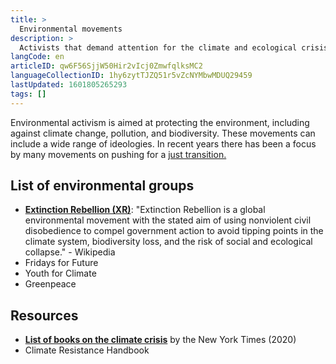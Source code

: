 ```yaml
---
title: >
  Environmental movements
description: >
  Activists that demand attention for the climate and ecological crisis
langCode: en
articleID: qw6F56SjjW50Hir2vIcj0ZmwfqlksMC2
languageCollectionID: 1hy6zytTJZQ51r5vZcNYMbwMDUQ29459
lastUpdated: 1601805265293
tags: []
---
```


Environmental activism is aimed at protecting the environment, including against climate change, pollution, and biodiversity. These movements can include a wide range of ideologies. In recent years there has been a focus by many movements on pushing for a [just transition.](/just-transition)

## List of environmental groups

-   [**Extinction Rebellion (XR)**](/extinction-rebellion): "Extinction Rebellion is a global environmental movement with the stated aim of using nonviolent civil disobedience to compel government action to avoid tipping points in the climate system, biodiversity loss, and the risk of social and ecological collapse." - Wikipedia
-   Fridays for Future
-   Youth for Climate
-   Greenpeace

## Resources

-   [**List of books on the climate crisis**](https://www.nytimes.com/interactive/2020/climate/climate-change-books.html) by the New York Times (2020)
-   Climate Resistance Handbook